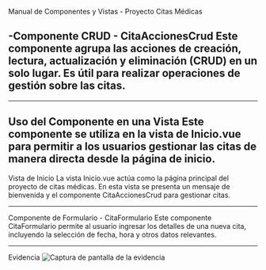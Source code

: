 Manual de Componentes y Vistas - Proyecto Citas Médicas

-Componente CRUD - CitaAccionesCrud
Este componente agrupa las acciones de creación, lectura, actualización y eliminación (CRUD) en un solo lugar. Es útil para realizar operaciones de gestión sobre las citas.
--------------------------------------------------------------------------------------------------------------------------------------------------------------------------------------------
<template>
    <div>
      <ion-button color="primary">Crear</ion-button>
      <ion-button color="secondary">Leer</ion-button>
      <ion-button color="tertiary">Actualizar</ion-button>
      <ion-button color="danger">Eliminar</ion-button>
    </div>
  </template>
  
  <script>
  export default {
    name: 'CitaAccionesCrud',
  };
  </script>
  
  <style scoped>
  /* Estilos específicos para el componente */
  </style>
--------------------------------------------------------------------------------------------------------------------------------------------------------------------------------------------
Uso del Componente en una Vista
Este componente se utiliza en la vista de Inicio.vue para permitir a los usuarios gestionar las citas de manera directa desde la página de inicio.
--------------------------------------------------------------------------------------------------------------------------------------------------------------------------------------------

Vista de Inicio
La vista Inicio.vue actúa como la página principal del proyecto de citas médicas. En esta vista se presenta un mensaje de bienvenida y el componente CitaAccionesCrud para gestionar citas.

<!-- Vista de Inicio -->
<template>
    <ion-content>
      <CitaAccionesCrud></CitaAccionesCrud>
    </ion-content>
  </template>
  
  <script>
  import CitaAccionesCrud from '../components/CitaAccionesCrud.vue';
  export default {
    name: 'Inicio',
    components: {
      CitaAccionesCrud,
    },
  };
  </script>
  
  <style scoped>
  /* Estilos específicos para la vista */
  </style>
--------------------------------------------------------------------------------------------------------------------------------------------------------------------------------------------
Componente de Formulario - CitaFormulario
Este componente CitaFormulario permite al usuario ingresar los detalles de una nueva cita, incluyendo la selección de fecha, hora y otros datos relevantes.

<!-- Componente Cita Formulario -->
<template>
    <div>
      <cita-campo-entrada label="Nombre del Paciente"></cita-campo-entrada>
      <cita-selector-fecha></cita-selector-fecha>
      <cita-selector-hora></cita-selector-hora>
      <cita-boton-confirmar></cita-boton-confirmar>
    </div>
  </template>
  
  <script>
  import CitaCampoEntrada from './cita-campo-entrada.vue';
  import CitaSelectorFecha from './cita-selector-fecha.vue';
  import CitaSelectorHora from './cita-selector-hora.vue';
  import CitaBotonConfirmar from './cita-boton-confirmar.vue';
  
  export default {
    name: 'CitaFormulario',
    components: {
      CitaCampoEntrada,
      CitaSelectorFecha,
      CitaSelectorHora,
      CitaBotonConfirmar,
    },
  };
  </script>
  
  <style scoped>
  /* Estilos específicos para el componente */
  </style>
--------------------------------------------------------------------------------------------------------------------------------------------------------------------------------------------
Evidencia
![Captura de pantalla de la evidencia](file:///C:/Users/KALETH/Downloads/md.png)

